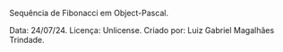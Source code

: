 Sequência de Fibonacci em Object-Pascal.

Data: 24/07/24.
Licença: Unlicense.
Criado por: Luiz Gabriel Magalhães Trindade.
